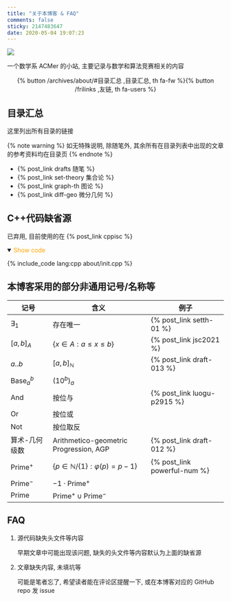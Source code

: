 ```yaml
---
title: "关于本博客 & FAQ"
comments: false
sticky: 2147483647
date: 2020-05-04 19:07:23
---
```


![](/images/TifaBlog_ba-style@nulla.top.png)

一个数学系 ACMer 的小站, 主要记录与数学和算法竞赛相关的内容

<div style="text-align: center;"><div>{% button /archives/about/#目录汇总 ,目录汇总, th fa-fw %}{% button /frilinks ,友链, th fa-users %}</div></div>

<!-- more -->

## 目录汇总

这里列出所有目录的链接

{% note warning %}
如无特殊说明, 除随笔外, 其余所有在目录列表中出现的文章的参考资料均在目录页
{% endnote %}

- {% post_link drafts 随笔 %}
- {% post_link set-theory 集合论 %}
- {% post_link graph-th 图论 %}
- {% post_link diff-geo 微分几何 %}

## C++代码缺省源

已弃用, 目前使用的在 {% post_link cppisc %}

<details open>
<summary><font color='orange'>Show code</font></summary>

{% include_code lang:cpp about/init.cpp %}

</details>

## 本博客采用的部分非通用记号/名称等

| 记号                      | 含义                                      | 例子                         |
| ------------------------- | ----------------------------------------- | ---------------------------- |
| $\exists_1$               | 存在唯一                                  | {% post_link setth-01 %}     |
| $[a,b]_A$                 | $\{x\in A:a\leqslant x\leqslant b\}$      | {% post_link jsc2021 %}      |
| $a..b$                    | $[a,b]_\mathbb{N}$                        | {% post_link draft-013 %}    |
| $\operatorname{Base}_a^b$ | $(10^b)_a$                                |                              |
| $\operatorname{And}$      | 按位与                                    | {% post_link luogu-p2915 %}  |
| $\operatorname{Or}$       | 按位或                                    |                              |
| $\operatorname{Not}$      | 按位取反                                  |                              |
| 算术-几何级数             | Arithmetico-geometric Progression, AGP    | {% post_link draft-012 %}    |
| $\text{Prime}^+$          | $\{p\in\mathbb{N}/\{1\}:\varphi(p)=p-1\}$ | {% post_link powerful-num %} |
| $\text{Prime}^-$          | $-1\cdot\text{Prime}^+$                   |                              |
| $\text{Prime}$            | $\text{Prime}^+\cup\text{Prime}^-$        |                              |

## FAQ

1. 源代码缺失头文件等内容

   早期文章中可能出现该问题, 缺失的头文件等内容默认为上面的缺省源

1. 文章缺失内容, 未填坑等

   可能是笔者忘了, 希望读者能在评论区提醒一下, 或在本博客对应的 GitHub repo 发 issue
